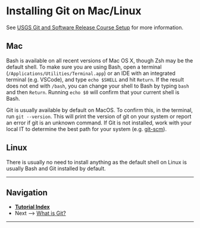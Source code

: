 # Installing Git on Mac/Linux

See [USGS Git and Software Release Course Setup](https://code.usgs.gov/cdi/usgs-git-and-software-release-course/-/blob/main/learners/setup.md) for more information.

## Mac

Bash is available on all recent versions of Mac OS X, though Zsh may be the default shell. To make
sure you are using Bash, open a terminal (`/Applications/Utilities/Terminal.app`) or an IDE with an
integrated terminal (e.g. VSCode), and type `echo $SHELL` and hit `Return`. If the result does not
end with `/bash`, you can change your shell to Bash by typing `bash` and then `Return`. Running
`echo $0` will confirm that your current shell is Bash.

Git is usually available by default on MacOS. To confirm this, in the terminal, run `git --version`.
This will print the version of git on your system or report an error if git is an unknown command.
If Git is not installed, work with your local IT to determine the best path for your system (e.g.
[git-scm](https://git-scm.com/download/mac "This is a non-Federal link")).

## Linux

There is usually no need to install anything as the default shell on Linux is usually Bash and Git
installed by default.

------

## Navigation

* [**Tutorial Index**](../README.md#tutorial-outline)
* Next --> [What is Git?](./what-is-git.md)

------
